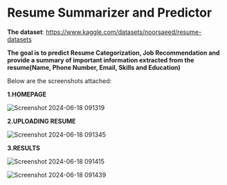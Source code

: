 Resume Summarizer and Predictor
====================

**The dataset**: https://www.kaggle.com/datasets/noorsaeed/resume-datasets

**The goal is to predict Resume Categorization, Job Recommendation and provide a summary of important information extracted from the resume(Name, Phone Number, Email, Skills and Education)**

Below are the screenshots attached: 

**1.HOMEPAGE**

![Screenshot 2024-06-18 091319](https://github.com/Shrutee-2004/Resume/assets/128917059/4edf7906-c177-4439-a598-ed4b540dd318)

**2.UPLOADING RESUME** 

![Screenshot 2024-06-18 091345](https://github.com/Shrutee-2004/Resume/assets/128917059/46b6cf13-36e5-483f-aac2-d36eaaf0ff12)


**3.RESULTS**

![Screenshot 2024-06-18 091415](https://github.com/Shrutee-2004/Resume/assets/128917059/d2581cef-49ee-4d0f-afb4-12e458cd2d2f)

![Screenshot 2024-06-18 091439](https://github.com/Shrutee-2004/Resume/assets/128917059/aa0b7d49-7a71-4b7d-95f4-bba6be993820)












